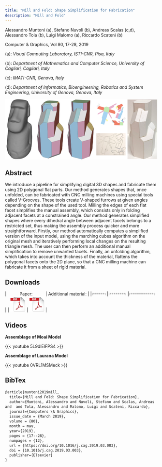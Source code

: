 ```yaml
---
title: "Mill and Fold: Shape Simplification for Fabrication"
description: "Mill and Fold"
---
```


Alessandro Muntoni (a), Stefano Nuvoli (b), Andreas Scalas (c,d), Alessandro Tola (b), Luigi Malomo (a), Riccardo Scateni (b)

Computer & Graphics, Vol 80, 17-28, 2019

(a): *Visual Computing Laboratory, ISTI-CNR, Pisa, Italy*

(b): *Department of Mathematics and Computer Science, University of Cagliari, Cagliari, Italy*

(c): *IMATI-CNR, Genova, Italy*

(d): *Department of Informatics, Bioengineering, Robotics and System Engineering, University of Genova, Genova, Italy*

![millandfold](/images/millandfold_teaser.png)

## Abstract

We introduce a pipeline for simplifying digital 3D shapes and fabricate them using 2D polygonal flat parts. Our method generates shapes that, once unfolded, can be fabricated with CNC milling machines using special tools called V-Grooves. These tools create V-shaped furrows at given angles depending on the shape of the used tool. Milling the edges of each flat facet simplifies the manual assembly, which consists only in folding adjacent facets at a constrained angle. Our method generates simplified shapes where every dihedral angle between adjacent facets belongs to a restricted set, thus making the assembly process quicker and more straightforward. Firstly, our method automatically computes a simplified version of the input model, using the marching cubes algorithm on the original mesh and iteratively performing local changes on the resulting triangle mesh. The user can then perform an additional manual simplification to remove unwanted facets. Finally, an unfolding algorithm, which takes into account the thickness of the material, flattens the polygonal facets onto the 2D plane, so that a CNC milling machine can fabricate it from a sheet of rigid material.

## Downloads


| &nbsp;&nbsp;&nbsp;&nbsp;&nbsp;&nbsp;&nbsp;&nbsp;&nbsp; Paper: &nbsp;&nbsp;&nbsp;&nbsp;&nbsp;&nbsp;&nbsp;&nbsp;&nbsp;	| Additional material: 	|
|:------:	|:--------:	|:------------:	|
| [![pdf](/images/pdf.png)](/data/mill_and_fold.pdf) | [![pdf](/images/pdf.png)](/data/mill_and_fold_am.pdf) |

## Videos

**Assemblage of Moai Model**

{{< youtube 5L9dlEIFPS4 >}}

**Assemblage of Laurana Model**

{{< youtube 0VRL1MSMeck >}}

## BibTex

```
@article{muntoni2019mill,
  title={Mill and Fold: Shape Simplification for Fabrication},
  author={Muntoni, Alessandro and Nuvoli, Stefano and Scalas, Andreas and  and Tola, Alessandro and Malomo, Luigi and Scateni, Riccardo},
  journal={Computers \& Graphics},
  issue_date = {March 2019},
  volume = {80},
  month = may,
  year={2019},
  pages = {17--28},
  numpages = {12},
  url = {https://doi.org/10.1016/j.cag.2019.03.003},
  doi = {10.1016/j.cag.2019.03.003},
  publisher={Elsevier}
}
```
